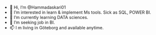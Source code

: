 - 👋 Hi, I’m @Hammadaskari01
- 👀 I’m interested in learn & implement Ms tools. Sick as SQL, POWER BI. 
- 🌱 I’m currently learning DATA sciences. 
- 💞️ I’m seeking job in BI. 
- 📫 I m living in Göteborg and available anytime. 

<!---
Hammadaskari01/Hammadaskari01 is a ✨ special ✨ repository because its `README.md` (this file) appears on your GitHub profile.
You can click the Preview link to take a look at your changes.
--->
